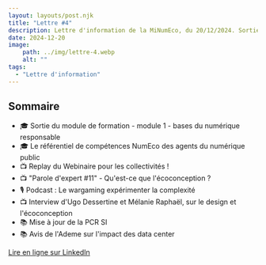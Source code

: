 ```yaml
---
layout: layouts/post.njk
title: "Lettre #4"
description: Lettre d'information de la MiNumEco, du 20/12/2024. Sortie module 1 de formation NumEco en ligne.
date: 2024-12-20
image:
    path: ../img/lettre-4.webp
    alt: ""
tags:
  - "Lettre d'information"
---
```


## Sommaire

* 🎓 Sortie du module de formation - module 1 - bases du numérique responsable
* 🎓 Le référentiel de compétences NumEco des agents du numérique public
* 📺 Replay du Webinaire pour les collectivités !
* 📺 "Parole d'expert #11" - Qu'est-ce que l'écoconception ?
* 🎙️ Podcast : Le wargaming expérimenter la complexité 
* 📺 Interview d'Ugo Dessertine et Mélanie Raphaël, sur le design et l'écoconception
* 📚 Mise à jour de la PCR SI
* 📚 Avis de l'Ademe sur l'impact des data center  
  
<a href="https://www.linkedin.com/pulse/1-la-lettre-de-minumeco-mission-interministerielle-numeriq-kcxve/?trackingId=QUjXCwQESIOdOUN8B%2FZ46w%3D%3D" class="fr-btn" target="_blank" rel="noopener noreferrer">Lire en ligne sur LinkedIn</a>
